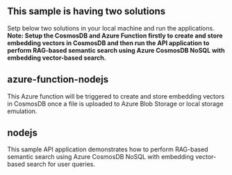 
## This sample is having two solutions
Setp below two solutions in your local machine and run the applications.
**Note: Setup the CosmosDB and Azure Function firstly to create and store embedding vectors in CosmosDB and then run the API application to perform RAG-based semantic search using Azure CosmosDB NoSQL with embedding vector-based search.**

## azure-function-nodejs
This Azure function will be triggered to create and store embedding vectors in CosmosDB once a file is uploaded to Azure Blob Storage or local storage emulation.

## nodejs
This sample API application demonstrates how to perform RAG-based semantic search using Azure CosmosDB NoSQL with embedding vector-based search for user queries.